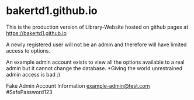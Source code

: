 # bakertd1.github.io

This is the production version of Library-Website hosted on github pages at https://bakertd1.github.io

A newly registered user will not be an admin and therefore will have limited access to options.

An example admin account exists to view all the options available to a real admin but it cannot change the database.
*Giving the world unrestrained admin access is bad :)

Fake Admin Account Information
example-admin@test.com
#SafePassword123
